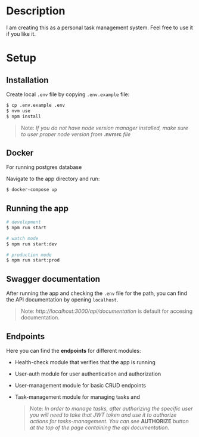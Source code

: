 # Description

I am creating this as a personal task management system. Feel free to use it if you like it.

# Setup

## Installation

Create local `.env` file by copying `.env.example` file:

```bash
$ cp .env.example .env
$ nvm use
$ npm install
```

> Note: _If you do not have node version manager installed, make sure to user proper node version from_ **.nvmrc** _file_

## Docker

For running postgres database

Navigate to the app directory and run:

```sh
$ docker-compose up
```

## Running the app

```bash
# development
$ npm run start

# watch mode
$ npm run start:dev

# production mode
$ npm run start:prod
```

## Swagger documentation

After running the app and checking the `.env` file for the path, you can find the API documentation by opening `localhost`.

> Note: _http://localhost:3000/api/documentation_ is default for accesing documentation.

## Endpoints

Here you can find the **endpoints** for different modules:

- Health-check module that verifies that the app is running
- User-auth module for user authentication and authorization
- User-management module for basic CRUD endpoints
- Task-management module for managing tasks and


  > Note: _In order to manage tasks, after authorizing the specific user you will need to take that JWT token and use it to authorize actions for tasks-management. You can see_ **AUTHORIZE** _button at the top of the page containing the api documentation._
